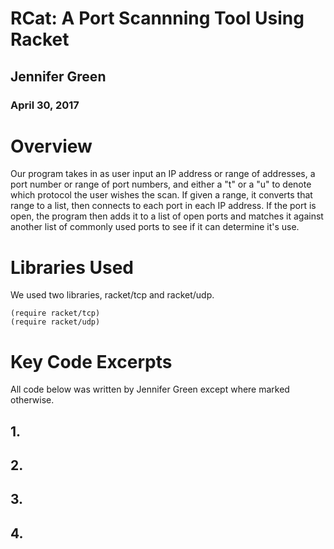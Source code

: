 
# RCat: A Port Scannning Tool Using Racket

## Jennifer Green
### April 30, 2017

# Overview
Our program takes in as user input an IP address or range of addresses, a port number or range of port numbers, and either a "t" or a "u" to denote which protocol the user wishes the scan.  If given a range, it converts that range to a list, then connects to each port in each IP address.  If the port is open, the program then adds it to a list of open ports and matches it against another list of commonly used ports to see if it can determine it's use.



# Libraries Used
We used two libraries, racket/tcp and racket/udp.  

```
(require racket/tcp)
(require racket/udp)
```

# Key Code Excerpts

All code below was written by Jennifer Green except where marked otherwise.  

## 1. 


 
## 2. 

## 3. 

## 4. 
